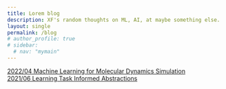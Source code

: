 ```yaml
---
title: Lorem blog
description: XF's random thoughts on ML, AI, at maybe something else.
layout: single
permalink: /blog
# author_profile: true
# sidebar:
  # nav: "mymain"
---
```


[2022/04 Machine Learning for Molecular Dynamics Simulation](/mlcgmd) <br>
[2021/06 Learning Task Informed Abstractions](/tia)
